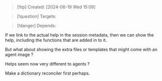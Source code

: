 
>[!tip] Created: [2024-06-19 Wed 15:09]

>[!question] Targets: 

>[!danger] Depends: 

If we link to the actual help in the session metadata, then we can show the help, including the functions that are added in to it.

But what about showing the extra files or templates that might come with an agent image ?

Helps seem now very different to agents ?

Make a dictionary reconciler first perhaps.